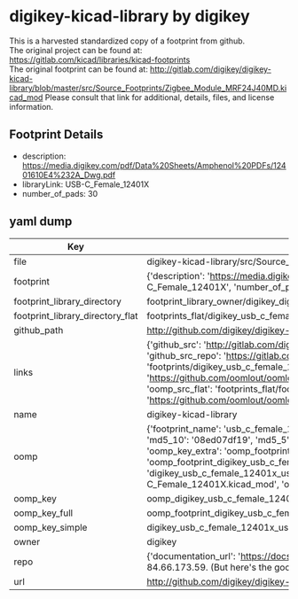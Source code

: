 # digikey-kicad-library by digikey  
This is a harvested standardized copy of a footprint from github.  
The original project can be found at:  
https://gitlab.com/kicad/libraries/kicad-footprints  
The original footprint can be found at:
http://gitlab.com/digikey/digikey-kicad-library/blob/master/src/Source_Footprints/Zigbee_Module_MRF24J40MD.kicad_mod
Please consult that link for additional, details, files, and license information.  
## Footprint Details
* description: https://media.digikey.com/pdf/Data%20Sheets/Amphenol%20PDFs/12401610E4%232A_Dwg.pdf  
* libraryLink: USB-C_Female_12401X  
* number_of_pads: 30  
## yaml dump  
| Key | Value |  
| --- | --- |  
| file | digikey-kicad-library/src/Source_Footprints/USB-C_Female_12401X.kicad_mod |  
| footprint | {'description': 'https://media.digikey.com/pdf/Data%20Sheets/Amphenol%20PDFs/12401610E4%232A_Dwg.pdf', 'libraryLink': 'USB-C_Female_12401X', 'number_of_pads': 30} |  
| footprint_library_directory | footprint_library_owner/digikey_digikey-kicad-library |  
| footprint_library_directory_flat | footprints_flat/digikey_usb_c_female_12401x_usb_c_female_12401x/working |  
| github_path | http://github.com/digikey/digikey-kicad-library/blob/master/src/Source_Footprints/USB-C_Female_12401X.kicad_mod |  
| links | {'github_src': 'http://gitlab.com/digikey/digikey-kicad-library/blob/master/src/Source_Footprints/Zigbee_Module_MRF24J40MD.kicad_mod', 'github_src_repo': 'https://gitlab.com/kicad/libraries/kicad-footprints', 'oomp_bot': 'footprints/digikey_usb_c_female_12401x_usb_c_female_12401x/working', 'oomp_bot_github': 'https://github.com/oomlout/oomlout_oomp_footprint_bot/tree/main/footprints/digikey_usb_c_female_12401x_usb_c_female_12401x/working', 'oomp_src_flat': 'footprints_flat/footprints_flat/digikey_usb_c_female_12401x_usb_c_female_12401x/working', 'oomp_src_flat_github': 'https://github.com/oomlout/oomlout_oomp_footprint_src/tree/main/footprints_flat/digikey_usb_c_female_12401x_usb_c_female_12401x/working'} |  
| name | digikey-kicad-library |  
| oomp | {'footprint_name': 'usb_c_female_12401x', 'library_name': 'usb_c_female_12401x_kicad_mod', 'md5': '08ed07df1946abf01b756cde70f95518', 'md5_10': '08ed07df19', 'md5_5': '08ed0', 'md5_6': '08ed07', 'oomp_key': 'oomp_digikey_usb_c_female_12401x_usb_c_female_12401x', 'oomp_key_extra': 'oomp_footprint_digikey_usb_c_female_12401x_usb_c_female_12401x', 'oomp_key_full': 'oomp_footprint_digikey_usb_c_female_12401x_usb_c_female_12401x_08ed07', 'oomp_key_simple': 'digikey_usb_c_female_12401x_usb_c_female_12401x', 'original_filename': 'digikey-kicad-library/src/Source_Footprints/USB-C_Female_12401X.kicad_mod', 'owner_name': 'digikey'} |  
| oomp_key | oomp_digikey_usb_c_female_12401x_usb_c_female_12401x |  
| oomp_key_full | oomp_footprint_digikey_usb_c_female_12401x_usb_c_female_12401x |  
| oomp_key_simple | digikey_usb_c_female_12401x_usb_c_female_12401x |  
| owner | digikey |  
| repo | {'documentation_url': 'https://docs.github.com/rest/overview/resources-in-the-rest-api#rate-limiting', 'message': "API rate limit exceeded for 84.66.173.59. (But here's the good news: Authenticated requests get a higher rate limit. Check out the documentation for more details.)"} |  
| url | http://github.com/digikey/digikey-kicad-library |  

